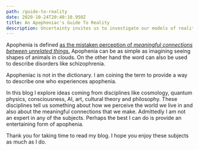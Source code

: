 ```yaml
---
path: /guide-to-reality
date: 2020-10-24T20:40:10.950Z
title: An Apopheniac's Guide To Reality
description: Uncertainty invites us to investigate our models of reality
---
```

Apophenia is defined [as the mistaken perception of *meaningful connections between unrelated things*.](https://en.wikipedia.org/wiki/Apophenia) Apophenia can be as simple as imagining seeing shapes of animals in clouds. On the other hand the word can also be used to describe disorders like schizophrenia.

Apopheniac is not in the dictionary. I am coining the term to provide a way to describe one who experiences apophenia.

In this blog I explore ideas coming from disciplines like cosmology, quantum physics, consciousness, AI, art, cultural theory and philosophy. These disciplines tell us something about how we perceive the world we live in and also about the meaningful connections that we make. Admittedly I am not an expert in any of the subjects. Perhaps the best I can do is provide an entertaining form of apophenia. 

Thank you for taking time to read my blog. I hope you enjoy these subjects as much as I do.